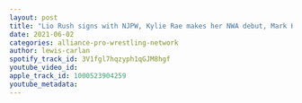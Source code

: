 ```yaml
---
layout: post
title: "Lio Rush signs with NJPW, Kylie Rae makes her NWA debut, Mark Henry signs multi year AEW deal"
date: 2021-06-02
categories: alliance-pro-wrestling-network
author: lewis-carlan
spotify_track_id: 3V1fgl7hqzyph1qGJM8hgf
youtube_video_id: 
apple_track_id: 1000523904259
youtube_metadata: 
---
```

